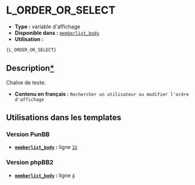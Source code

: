 # L_ORDER_OR_SELECT
* __Type :__ variable d'affichage
* __Disponible dans :__ [`memberlist_body`](../tpl/var/memberlist_body.md)
* __Utilisation :__

```html
{L_ORDER_OR_SELECT}
```

## Description[*](https://fa-tvars.appspot.com/var/L_ORDER_OR_SELECT)
Chaîne de texte.

* __Contenu en français :__ `Rechercher un utilisateur ou modifier l'ordre d'affichage`

## Utilisations dans les templates

### Version PunBB
* __[`memberlist_body`](../tpl/var/memberlist_body.md#readme) :__ ligne [`32`](../tpl/src/punbb/memberlist_body.tpl#L32)

### Version phpBB2
* __[`memberlist_body`](../tpl/var/memberlist_body.md#readme) :__ ligne [`4`](../tpl/src/subsilver/memberlist_body.tpl#L4)